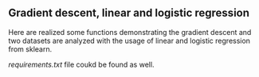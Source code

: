 ## Gradient descent, linear and logistic regression ##

Here are realized some functions demonstrating the gradient descent and two datasets are analyzed with the usage of linear and logistic regression from sklearn.

*requirements.txt* file coukd be found as well.